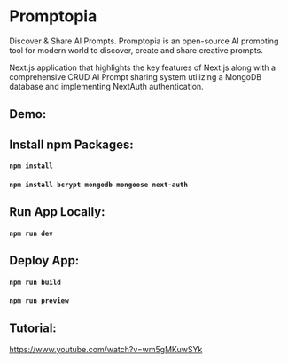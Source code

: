 # Promptopia

Discover & Share AI Prompts. Promptopia is an open-source AI prompting tool for modern world to discover, create and share creative prompts.

Next.js application that highlights the key features of Next.js along with a comprehensive CRUD AI Prompt sharing system utilizing a MongoDB database and implementing NextAuth authentication.

## Demo:

## Install npm Packages:

#### `npm install`

#### `npm install bcrypt mongodb mongoose next-auth`

## Run App Locally:

#### `npm run dev`

## Deploy App:

#### `npm run build`

#### `npm run preview`

## Tutorial:

https://www.youtube.com/watch?v=wm5gMKuwSYk
